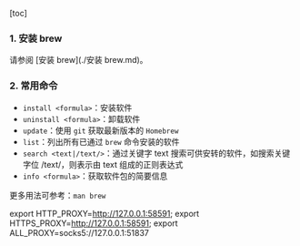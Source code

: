 [toc]

### 1. 安装 brew

请参阅 [安装 brew](./安装 brew.md)。

### 2. 常用命令

+ `install <formula>`：安装软件
+ `uninstall <formula>`：卸载软件
+ `update`：使用 `git` 获取最新版本的 `Homebrew`
+ `list`：列出所有已通过 `brew` 命令安装的软件
+ `search <text|/text/>`：通过关键字 text 搜索可供安转的软件，如搜索关键字位 /text/，则表示由 text 组成的正则表达式
+ `info <formula>`：获取软件包的简要信息

更多用法可参考：`man brew`

export HTTP_PROXY=http://127.0.0.1:58591; export HTTPS_PROXY=http://127.0.0.1:58591; export ALL_PROXY=socks5://127.0.0.1:51837


